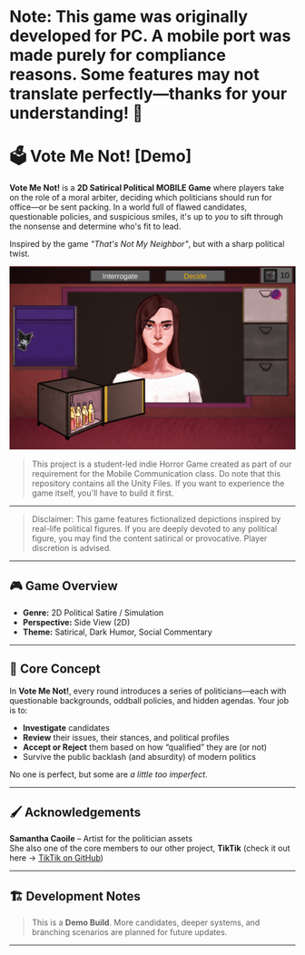 # Note: This game was originally developed for PC. A mobile port was made purely for compliance reasons. Some features may not translate perfectly—thanks for your understanding! 🙏

# 🗳️ Vote Me Not! [Demo]

**Vote Me Not!** is a **2D Satirical Political MOBILE Game** where players take on the role of a moral arbiter, deciding which politicians should run for office—or be sent packing. In a world full of flawed candidates, questionable policies, and suspicious smiles, it's up to *you* to sift through the nonsense and determine who's fit to lead.

Inspired by the game *"That's Not My Neighbor"*, but with a sharp political twist.

![TikTik Cover](VoteMeNot_1.png)

> This project is a student-led indie Horror Game created as part of our requirement for the Mobile Communication class. Do note that this repository contains all the Unity Files. If you want to experience the game itself, you'll have to build it first.
---
> Disclaimer: This game features fictionalized depictions inspired by real-life political figures. If you are deeply devoted to any political figure, you may find the content satirical or provocative. Player discretion is advised.
---


## 🎮 Game Overview

- **Genre:** 2D Political Satire / Simulation
- **Perspective:** Side View (2D)
- **Theme:** Satirical, Dark Humor, Social Commentary

---

## 🧠 Core Concept

In **Vote Me Not!**, every round introduces a series of politicians—each with questionable backgrounds, oddball policies, and hidden agendas. Your job is to:

- **Investigate** candidates
- **Review** their issues, their stances, and political profiles
- **Accept or Reject** them based on how “qualified” they are (or not)
- Survive the public backlash (and absurdity) of modern politics

No one is perfect, but some are *a little too imperfect*.

---

## 🖌️ Acknowledgements

**Samantha Caoile** – Artist for the politician assets  
She also one of the core members to our other project, **TikTik** (check it out here → [TikTik on GitHub](https://github.com/sjsjcezar/TikTik-GameDev2))

---

## 🏗️ Development Notes

> This is a **Demo Build**. More candidates, deeper systems, and branching scenarios are planned for future updates.

---

